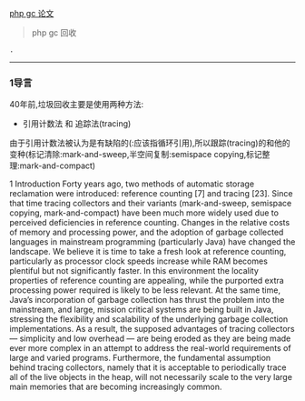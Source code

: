 [php gc 论文](http://researcher.watson.ibm.com/researcher/files/us-bacon/Bacon01Concurrent.pdf)

> php gc 回收

```Our synchronous algorithm is similar to Lins’ algorithm: when reference counts are decremented,we place potential roots of cyclic garbage into a buffer called Roots
.

```
***
### 1导言
40年前,垃圾回收主要是使用两种方法:
- 引用计数法 和 追踪法(tracing)

由于引用计数法被认为是有缺陷的(:应该指循环引用),所以跟踪(tracing)的和他的变种(标记清除:mark-and-sweep,半空间复制:semispace copying,标记整理:mark-and-compact)


1 Introduction
Forty years ago, two methods of automatic storage reclamation were introduced: reference
counting [7] and tracing [23]. Since that time tracing collectors and their variants
(mark-and-sweep, semispace copying, mark-and-compact) have been much more
widely used due to perceived deficiencies in reference counting.
Changes in the relative costs of memory and processing power, and the adoption
of garbage collected languages in mainstream programming (particularly Java) have
changed the landscape. We believe it is time to take a fresh look at reference counting,
particularly as processor clock speeds increase while RAM becomes plentiful but not
significantly faster. In this environment the locality properties of reference counting
are appealing, while the purported extra processing power required is likely to be less
relevant.
At the same time, Java’s incorporation of garbage collection has thrust the problem
into the mainstream, and large, mission critical systems are being built in Java, stressing
the flexibility and scalability of the underlying garbage collection implementations. As
a result, the supposed advantages of tracing collectors — simplicity and low overhead
— are being eroded as they are being made ever more complex in an attempt to address
the real-world requirements of large and varied programs.
Furthermore, the fundamental assumption behind tracing collectors, namely that it
is acceptable to periodically trace all of the live objects in the heap, will not necessarily
scale to the very large main memories that are becoming increasingly common.

